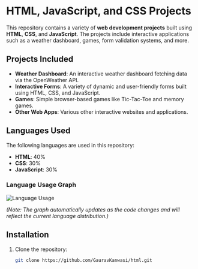 # HTML, JavaScript, and CSS Projects

This repository contains a variety of **web development projects** built using **HTML**, **CSS**, and **JavaScript**. The projects include interactive applications such as a weather dashboard, games, form validation systems, and more.

## Projects Included

- **Weather Dashboard**: An interactive weather dashboard fetching data via the OpenWeather API.
- **Interactive Forms**: A variety of dynamic and user-friendly forms built using HTML, CSS, and JavaScript.
- **Games**: Simple browser-based games like Tic-Tac-Toe and memory games.
- **Other Web Apps**: Various other interactive websites and applications.

## Languages Used

The following languages are used in this repository:

- **HTML**: 40%
- **CSS**: 30%
- **JavaScript**: 30%

### Language Usage Graph

![Language Usage](https://img.shields.io/github/languages/top/GauravKanwasi/html)

*(Note: The graph automatically updates as the code changes and will reflect the current language distribution.)*

## Installation

1. Clone the repository:
   ```bash
   git clone https://github.com/GauravKanwasi/html.git
